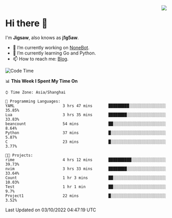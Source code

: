 <a href="#">
  <img align="right" src="https://github-readme-stats.vercel.app/api?username=j1g5awi&count_private=true&show_icons=true&title_color=80070B&text_color=B3B3B3&bg_color=212121&icon_color=80070B" />
</a>

# Hi there 👋

I'm **Jigsaw**, also knows as **j1g5aw**.

- 🔭 I’m currently working on [NoneBot](https://github.com/nonebot).
- 🌱 I’m currently learning Go and Python.
- 📫 How to reach me: [Blog](https://blog.maddestroyer.xyz/).

<!--START_SECTION:waka-->
![Code Time](http://img.shields.io/badge/Code%20Time-892%20hrs%2032%20mins-blue)

📊 **This Week I Spent My Time On** 

```text
⌚︎ Time Zone: Asia/Shanghai

💬 Programming Languages: 
YAML                     3 hrs 47 mins       █████████░░░░░░░░░░░░░░░░   35.85% 
Lua                      3 hrs 35 mins       ████████░░░░░░░░░░░░░░░░░   33.83% 
beancount                54 mins             ██░░░░░░░░░░░░░░░░░░░░░░░   8.64% 
Python                   37 mins             █░░░░░░░░░░░░░░░░░░░░░░░░   5.87% 
C                        23 mins             █░░░░░░░░░░░░░░░░░░░░░░░░   3.77%

🐱‍💻 Projects: 
rime                     4 hrs 12 mins       ██████████░░░░░░░░░░░░░░░   39.73% 
nvim                     3 hrs 33 mins       ████████░░░░░░░░░░░░░░░░░   33.64% 
Count                    1 hr 3 mins         ██░░░░░░░░░░░░░░░░░░░░░░░   10.03% 
Test                     1 hr 1 min          ██░░░░░░░░░░░░░░░░░░░░░░░   9.7% 
Project1                 22 mins             █░░░░░░░░░░░░░░░░░░░░░░░░   3.52%

```


 Last Updated on 03/10/2022 04:47:19 UTC
<!--END_SECTION:waka-->
